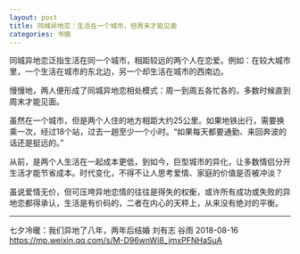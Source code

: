 ```yaml
---
layout: post
title: 同城异地恋：生活在一个城市，但周末才能见面
categories: 书摘
---
```


同城异地恋泛指生活在同一个城市，相距较远的两个人在恋爱。例如：在较大城市里，一个生活在城市的东北边，另一个却生活在城市的西南边。

慢慢地，两人便形成了同城异地恋相处模式：周一到周五各忙各的，多数时候直到周末才能见面。

虽然在一个城市，但是两个人住的地方相距大约25公里。如果地铁出行，需要换乘一次，经过18个站，过去一趟至少一个小时。“如果每天都要通勤、来回奔波的话还是挺远的。”

从前，是两个人生活在一起成本更低，到如今，巨型城市的异化，让多数情侣分开生活才能节省成本。时代变化，不得不让人思考爱情、家庭的价值是否被冲淡？

虽说爱情无价，但可压垮异地恋情的往往是得失的权衡，或许所有成功或失败的异地恋都得承认，生活是有价码的，二者在内心的天枰上，从来没有绝对的平衡。

---

七夕冷暖：我们异地了八年，两年后结婚
刘有志 谷雨 2018-08-16
https://mp.weixin.qq.com/s/M-D96wnWi8_jmxPFNHaSuA